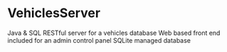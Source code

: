 # VehiclesServer
Java &amp; SQL RESTful server for a vehicles database
Web based front end included for an admin control panel
SQLite managed database
